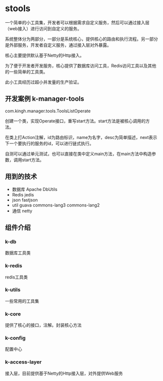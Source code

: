 # stools

一个简单的小工具集，开发者可以根据需求自定义服务，然后可以通过接入层（web接入）进行访问到自定义的服务。

系统整体分为两部分，一部分是系统核心，提供核心的路由和执行流程。另一部分是外部服务，开发者自定义服务，通过接入层对外暴露。

核心主要提供默认基于Netty的Http接入。

为了便于开发者开发服务，核心提供了数据库访问工具，Redis访问工具以及其他的一些简单的工具类。

此小工具经历过超小并发量的生产验证。

## 开发案例 k-manager-tools

com.kingh.manager.tools.ToolsListOperate

创建一个类，实现Operate接口，重写start方法。start方法是被核心调用的方法。

在类上打Action注解，id为路由标识，name为名字，desc为简单描述，next表示下一个要执行的服务的id，可以进行链式执行。

自测可以通过单元测试，也可以直接在类中定义main方法，在main方法中构造参数，调用start方法。

## 用到的技术

* 数据库 Apache DbUtils
* Redis jedis
* json  fastjson
* util  guava commons-lang3 commons-lang2
* 通信  netty

## 组件介绍

### k-db
数据库工具类

### k-redis
redis工具类

### k-utils
一些常用的工具集

### k-core
提供了核心的接口，注解。封装核心方法

### k-config
配置中心

### k-access-layer
接入层，目前提供基于Netty的Http接入层，对外提供Web服务
